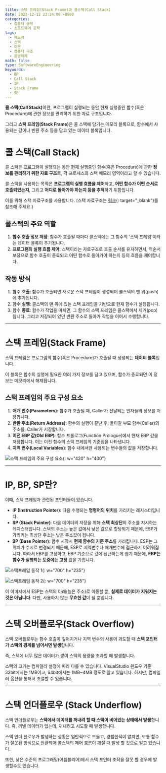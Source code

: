 ```yaml
---
title: 스택 프레임(Stack Frame)과 콜스택(Call Stack)
date: 2023-12-12 23:24:08 +0900
categories:
  - 컴퓨터 공학
  - 소프트웨어 공학
tags:
  - 메모리
  - 스택
  - 이론
  - 컴퓨터 구조
  - 운영체제
math: false
type: SoftwareEngineering
keywords:
  - BP
  - Call Stack
  - IP
  - Stack Frame
  - SP
---
```


<span class="keyword">**콜 스택(Call Stack)**</span>이란, 프로그램이 실행되는 동안 현재 실행중인 함수(혹은 Procedure)에 관한 <span class="font_highlight">정보를 관리하기 위한 자료 구조</span>입니다.

그리고 <span class="keyword">**스택 프레임(Stack Frame)**</span>은 콜 스택에 담기는 메모리 블록으로, 함수에서 사용되는 값이나 반환 주소 등을 담고 있는 <span class="font_highlight">데이터 블록</span>입니다.

# 콜 스택(Call Stack)

콜 스택은 프로그램이 실행되는 동안 현재 실행중인 함수(혹은 Procedure)에 관한 **정보를 관리하기 위한 자료 구조**로, 각 프로세스의 스택 메모리 영역이라고 할 수 있습니다.

콜 스택을 사용하는 목적은 **프로그램의 실행 흐름을 제어**하고, **어떤 함수가 어떤 순서로 호출되었는지**, 그리고 **어디로 돌아가야 하는지 등을 추적**하기 위함입니다.

이를 위해 스택 자료구조를 사용합니다. (스택 자료구조는 [링크](/posts/%EC%8A%A4%ED%83%9D(stack)/){: target="_blank"}를 참조해 주세요.)

## 콜스택의 주요 역할

1. **함수 호출 정보 저장**: 함수가 호출될 때마다 콜스택에는 그 함수의 '스택 프레임'이라는 데이터 블록이 추가됩니다.
2. **프로그램의 실행 흐름 제어**: 스택이라는 자료구조로 호출 순서를 유지하면서, 역순서 보장으로 함수 호출이 종료되고 어떤 함수로 돌아가야 하는지 등의 흐름을 제어합니다.

## 작동 방식

1. 함수 **호출**: 함수가 호출되면 새로운 스택 프레임이 생성되어 콜스택의 맨 위(push)에 추가됩니다.
2. 함수 **실행**: 콜스택의 맨 위에 있는 스택 프레임을 기반으로 현재 함수가 실행됩니다.
3. 함수 **종료**: 함수가 작업을 마치면, 그 함수의 스택 프레임은 콜스택에서 제거(pop)됩니다. 그리고 저장되어 있던 반환 주소로 돌아가 작업을 이어서 수행합니다.

---

# 스택 프레임(Stack Frame)

스택 프레임은 프로그램의 함수(혹은 Procedure)가 호출될 때 생성되는 **데이터 블록**입니다.

이 블록은 함수의 실행에 필요한 여러 가지 정보를 담고 있으며, 함수가 종료되면 이 정보는 메모리에서 해제됩니다.

## 스택 프레임의 주요 구성 요소

1. **매개 변수(Parameters)**: 함수가 호출될 때, Caller가 전달되는 인자들의 정보를 저장합니다.
2. **반환 주소(Return Address)**: 함수의 실행이 끝난 후, 돌아갈 부모 함수(Caller)의 주소를, Caller가 저장합니다.
3. **이전 EBP 값(Old EBP)**: 함수 프롤로그(Function Prologue)에서 현재 EBP 값을 저장합니다. 이는 이전 함수의 스택 프레임의 기준점을 나타냅니다.
4. **지역 변수(Local Variables)**: 함수 내에서만 사용되는 변수들의 값을 저장합니다.

![스택 프레임의 주요 구성 요소](https://i.postimg.cc/pX9JDQ3M/image.png){: w="420" h="400"}

---

# IP, BP, SP란?

이때, 스택 프레임과 관련된 포인터들이 있습니다.

- **IP (<span class="important">Instruction</span> Pointer)**: 다음 수행되는 **명령어의 위치**를 가리키는 레지스터입니다.
- **SP (<span class="important">Stack</span> Pointer)**: 다음 데이터의 저장을 위해 **스택 최상단**의 주소를 지시하는 레지스터입니다. 스택의 주소는 높은 값에서 낮은 값으로 할당되기 때문에, ESP가 가리키는 최상단 주소는 낮은 주소값이 됩니다.
- **BP (<span class="important">Base</span> Pointer)**: 함수 시작시 **현재 함수의 기준 주소**를 가리킵니다. ESP는 그 위치가 수시로 변경되기 때문에, ESP로 지역변수나 매개변수에 접근하기 어려워집니다. 따라서 EBP를 고정하고, EBP 기준으로 값에 접근하는게 쉽기 때문에, **EBP는 함수가 실행되는 도중에는 고정** 값을 가집니다.

![스택프레임 동작 1](https://i.postimg.cc/9QZPkmWx/1.png){: w="700" h="235"}

![스택프레임 동작 2](https://i.postimg.cc/Fs2gGdQd/2.png){: w="700" h="235"}

이 이미지에서 ESP는 스택의 아래(높은 주소)로 이동할 뿐, **실제로 데이터가 지워지는 것은 아닙니다**. 다만, 사용하지 않는 **무효한 값**이 될 뿐입니다.

---

# 스택 오버플로우(Stack Overflow)

스택 오버플로우는 함수 호출이 깊어지거나 지역 변수의 사용이 과도할 때 **스택 포인터가 스택의 경계를 넘어서면 발생**합니다.

즉, 스택에 너무 많은 데이터가 쌓여 스택의 용량을 초과할 때 발생합니다.

스택의 크기는 컴파일러 설정에 따라 다를 수 있습니다. VisualStudio 윈도우 기준 32bit에서는 1MB이고, 64bit에서는 1MB~4MB 정도로 알고 있습니다. 하지만, 컴파일러 옵션을 통해서 조절할 수 있습니다.

---

# 스택 언더플로우 (Stack Underflow)

스택 언더플로우는 **스택에서 데이터를 꺼내려 할 때 스택이 비어있는 상태에서 발생**합니다. 즉, 꺼낼 데이터가 없는데, 꺼내려고 시도할 때 발생합니다.

스택 언더 플로우가 발생하는 상황은 일반적으로 드물고, 경험한적이 없지만, 보통 함수가 잘못된 방식으로 반환되어 콜스택의 제어 흐름이 깨질 때 발생 할 것으로 알고 있습니다.

또한, 낮은 수준의 프로그래밍(어셈블리어)에서 스택 포인터 조작을 잘못 할 경우에 발생할수도 있습니다.